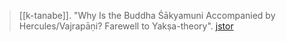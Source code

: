 > [[k-tanabe]]. "Why Is the Buddha Śākyamuni Accompanied by Hercules/Vajrapāṇi? Farewell to Yakṣa-theory". [jstor](https://www.jstor.org/stable/29757654)